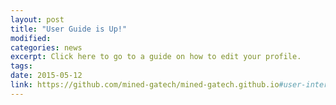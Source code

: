```yaml
---
layout: post
title: "User Guide is Up!"
modified: 
categories: news
excerpt: Click here to go to a guide on how to edit your profile.
tags: 
date: 2015-05-12
link: https://github.com/mined-gatech/mined-gatech.github.io#user-interactions
---
```

